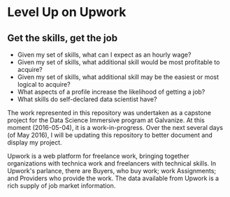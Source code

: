 # Level Up on Upwork
## Get the skills, get the job

* Given my set of skills, what can I expect as an hourly wage?
* Given my set of skills, what additional skill would be most profitable to acquire?
* Given my set of skills, what additional skill may be the easiest or most logical to acquire?
* What aspects of a profile increase the likelihood of getting a job?
* What skills do self-declared data scientist have?

The work represented in this repository was undertaken as a capstone project for the Data Science Immersive program at Galvanize. At this moment (2016-05-04), it is a work-in-progress. Over the next several days (of May 2016), I will be updating this repository to better document and display my project.

Upwork is a web platform for freelance work, bringing together organizations with technica work and freelancers with technical skills. In Upwork's parlance, there are Buyers, who buy work; work Assignments; and Providers who provide the work. The data available from Upwork is a rich supply of job market information. 
